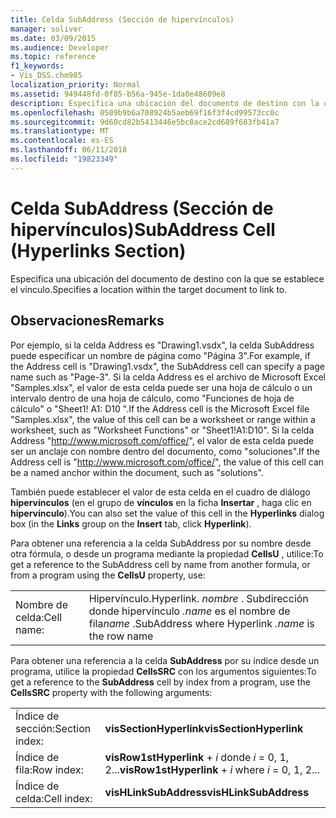 ```yaml
---
title: Celda SubAddress (Sección de hipervínculos)
manager: soliver
ms.date: 03/09/2015
ms.audience: Developer
ms.topic: reference
f1_keywords:
- Vis_DSS.chm985
localization_priority: Normal
ms.assetid: 949448fd-0f85-b56a-945e-1da0e48609e8
description: Especifica una ubicación del documento de destino con la que se establece el vínculo.
ms.openlocfilehash: 0509b9b6a708924b5aeb69f16f3f4cd99573cc0c
ms.sourcegitcommit: 9d60cd82b5413446e5bc8ace2cd689f683fb41a7
ms.translationtype: MT
ms.contentlocale: es-ES
ms.lasthandoff: 06/11/2018
ms.locfileid: "19823349"
---
```

# <a name="subaddress-cell-hyperlinks-section"></a><span data-ttu-id="383a0-103">Celda SubAddress (Sección de hipervínculos)</span><span class="sxs-lookup"><span data-stu-id="383a0-103">SubAddress Cell (Hyperlinks Section)</span></span>

<span data-ttu-id="383a0-104">Especifica una ubicación del documento de destino con la que se establece el vínculo.</span><span class="sxs-lookup"><span data-stu-id="383a0-104">Specifies a location within the target document to link to.</span></span>
  
## <a name="remarks"></a><span data-ttu-id="383a0-105">Observaciones</span><span class="sxs-lookup"><span data-stu-id="383a0-105">Remarks</span></span>

<span data-ttu-id="383a0-106">Por ejemplo, si la celda Address es "Drawing1.vsdx", la celda SubAddress puede especificar un nombre de página como "Página 3".</span><span class="sxs-lookup"><span data-stu-id="383a0-106">For example, if the Address cell is "Drawing1.vsdx", the SubAddress cell can specify a page name such as "Page-3".</span></span> <span data-ttu-id="383a0-107">Si la celda Address es el archivo de Microsoft Excel "Samples.xlsx", el valor de esta celda puede ser una hoja de cálculo o un intervalo dentro de una hoja de cálculo, como "Funciones de hoja de cálculo" o "Sheet1! A1: D10 ".</span><span class="sxs-lookup"><span data-stu-id="383a0-107">If the Address cell is the Microsoft Excel file "Samples.xlsx", the value of this cell can be a worksheet or range within a worksheet, such as "Worksheet Functions" or "Sheet1!A1:D10".</span></span> <span data-ttu-id="383a0-108">Si la celda Address "http://www.microsoft.com/office/", el valor de esta celda puede ser un anclaje con nombre dentro del documento, como "soluciones".</span><span class="sxs-lookup"><span data-stu-id="383a0-108">If the Address cell is "http://www.microsoft.com/office/", the value of this cell can be a named anchor within the document, such as "solutions".</span></span>
  
<span data-ttu-id="383a0-109">También puede establecer el valor de esta celda en el cuadro de diálogo **hipervínculos** (en el grupo de **vínculos** en la ficha **Insertar** , haga clic en **hipervínculo**).</span><span class="sxs-lookup"><span data-stu-id="383a0-109">You can also set the value of this cell in the **Hyperlinks** dialog box (in the **Links** group on the **Insert** tab, click **Hyperlink**).</span></span>
  
<span data-ttu-id="383a0-110">Para obtener una referencia a la celda SubAddress por su nombre desde otra fórmula, o desde un programa mediante la propiedad **CellsU** , utilice:</span><span class="sxs-lookup"><span data-stu-id="383a0-110">To get a reference to the SubAddress cell by name from another formula, or from a program using the **CellsU** property, use:</span></span> 
  
|||
|:-----|:-----|
| <span data-ttu-id="383a0-111">Nombre de celda:</span><span class="sxs-lookup"><span data-stu-id="383a0-111">Cell name:</span></span>  <br/> | <span data-ttu-id="383a0-112">Hipervínculo.</span><span class="sxs-lookup"><span data-stu-id="383a0-112">Hyperlink.</span></span>  <span data-ttu-id="383a0-113">*nombre* . Subdirección donde hipervínculo *.name* es el nombre de fila</span><span class="sxs-lookup"><span data-stu-id="383a0-113">*name*  .SubAddress where Hyperlink  *.name*  is the row name</span></span>  <br/> |
   
<span data-ttu-id="383a0-114">Para obtener una referencia a la celda **SubAddress** por su índice desde un programa, utilice la propiedad **CellsSRC** con los argumentos siguientes:</span><span class="sxs-lookup"><span data-stu-id="383a0-114">To get a reference to the **SubAddress** cell by index from a program, use the **CellsSRC** property with the following arguments:</span></span> 
  
|||
|:-----|:-----|
| <span data-ttu-id="383a0-115">Índice de sección:</span><span class="sxs-lookup"><span data-stu-id="383a0-115">Section index:</span></span>  <br/> |<span data-ttu-id="383a0-116">**visSectionHyperlink**</span><span class="sxs-lookup"><span data-stu-id="383a0-116">**visSectionHyperlink**</span></span> <br/> |
| <span data-ttu-id="383a0-117">Índice de fila:</span><span class="sxs-lookup"><span data-stu-id="383a0-117">Row index:</span></span>  <br/> |<span data-ttu-id="383a0-118">**visRow1stHyperlink** +  *i* donde *i* = 0, 1, 2...</span><span class="sxs-lookup"><span data-stu-id="383a0-118">**visRow1stHyperlink** +  *i*  where  *i*  = 0, 1, 2...</span></span>  <br/> |
| <span data-ttu-id="383a0-119">Índice de celda:</span><span class="sxs-lookup"><span data-stu-id="383a0-119">Cell index:</span></span>  <br/> |<span data-ttu-id="383a0-120">**visHLinkSubAddress**</span><span class="sxs-lookup"><span data-stu-id="383a0-120">**visHLinkSubAddress**</span></span> <br/> |
   

